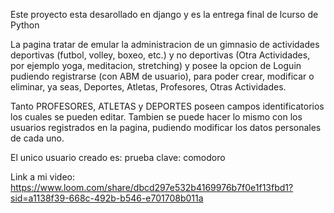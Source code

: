 Este proyecto esta desarollado en django y es la entrega final de lcurso de Python

La pagina tratar de emular la administracion de un gimnasio de actividades deportivas (futbol, volley, boxeo, etc.) y no deportivas (Otra Actividades, por ejemplo yoga, meditacion, stretching) y posee la opcion de Loguin pudiendo registrarse (con ABM de usuario), para poder crear, modificar o eliminar, ya seas, Deportes, Atletas, Profesores, Otras Actividades.

Tanto PROFESORES, ATLETAS y DEPORTES poseen campos identificatorios los cuales se pueden editar.
Tambien se puede hacer lo mismo con los usuarios registrados en la pagina, pudiendo modificar los datos personales de cada uno.

El unico usuario creado es: prueba
clave: comodoro

Link a mi video: https://www.loom.com/share/dbcd297e532b4169976b7f0e1f13fbd1?sid=a1138f39-668c-492b-b546-e701708b011a